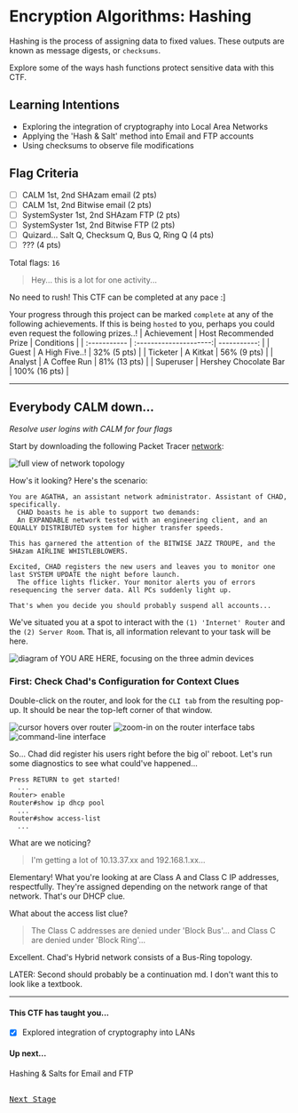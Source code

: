 # Encryption Algorithms: Hashing
Hashing is the process of assigning data to fixed values. These outputs are known as message digests, or `checksums`.

Explore some of the ways hash functions protect sensitive data with this CTF.
## Learning Intentions
- Exploring the integration of cryptography into Local Area Networks
- Applying the 'Hash & Salt' method into Email and FTP accounts
- Using checksums to observe file modifications
## Flag Criteria
- [ ] CALM 1st, 2nd SHAzam email (2 pts)
- [ ] CALM 1st, 2nd Bitwise email (2 pts)
- [ ] SystemSyster 1st, 2nd SHAzam FTP (2 pts)
- [ ] SystemSyster 1st, 2nd Bitwise FTP (2 pts)
- [ ] Quizard... Salt Q, Checksum Q, Bus Q, Ring Q (4 pts)
- [ ] ??? (4 pts)

Total flags: `16`
> Hey... this is a lot for one activity...

No need to rush! This CTF can be completed at any pace :]

Your progress through this project can be marked `complete` at any of the following achievements. If this is being `hosted` to you, perhaps you could even request the following prizes..!
| Achievement  | Host Recommended Prize | Conditions    |
| :----------- | :---------------------:| -----------:  |
| Guest        | A High Five..!         | 32% (5 pts)   |
| Ticketer     | A Kitkat               | 56% (9 pts)   |
| Analyst      | A Coffee Run           | 81% (13 pts)  |
| Superuser    | Hershey Chocolate Bar  | 100% (16 pts) |
***
<a name="CALM" />

## Everybody CALM down... 
*Resolve user logins with CALM for four flags*

[pkt]: https://www.google.com
Start by downloading the following Packet Tracer [network][pkt]:

![full view of network topology](image.jpg)

How's it looking? Here's the scenario:
```
You are AGATHA, an assistant network administrator. Assistant of CHAD, specifically.
  CHAD boasts he is able to support two demands:
  An EXPANDABLE network tested with an engineering client, and an EQUALLY DISTRIBUTED system for higher transfer speeds.

This has garnered the attention of the BITWISE JAZZ TROUPE, and the SHAzam AIRLINE WHISTLEBLOWERS.

Excited, CHAD registers the new users and leaves you to monitor one last SYSTEM UPDATE the night before launch.
  The office lights flicker. Your monitor alerts you of errors resequencing the server data. All PCs suddenly light up.

That's when you decide you should probably suspend all accounts...
```
We've situated you at a spot to interact with the `(1) 'Internet' Router` and the `(2) Server Room`. 
That is, all information relevant to your task will be here.

![diagram of YOU ARE HERE, focusing on the three admin devices](image.jpg)

### First: Check Chad's Configuration for Context Clues
Double-click on the router, and look for the `CLI tab` from the resulting pop-up. It should be near the top-left corner of that window.

![cursor hovers over router](image.jpg)
![zoom-in on the router interface tabs](image.jpg)
![command-line interface](image.jpg)

So... Chad did register his users right before the big ol' reboot.
Let's run some diagnostics to see what could've happened...
```
Press RETURN to get started!
  ...
Router> enable
Router#show ip dhcp pool
  ...
Router#show access-list
  ...
```
What are we noticing?
> I'm getting a lot of 10.13.37.xx and 192.168.1.xx...

Elementary!
What you're looking at are Class A and Class C IP addresses, respectfully. They're assigned depending on the network range of that network. That's our DHCP clue.

What about the access list clue?
> The Class C addresses are denied under 'Block Bus'... and Class C are denied under 'Block Ring'...

Excellent.
Chad's Hybrid network consists of a Bus-Ring topology.

LATER: Second should probably be a continuation md. I don't want this to look like a textbook.
***
#### This CTF has taught you...
- [x] Explored integration of cryptography into LANs
#### Up next...
  Hashing & Salts for Email and FTP
  
[<kbd><br> Next Stage </br></kbd>](https://github.com/Iozhewa/Rainbow-Aegis/blob/main/CTF-Tutorial/bFlags_onCALM.md)
